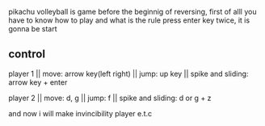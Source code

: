 pikachu volleyball is game
before the beginnig of reversing, first of alll you have to know how to play and what is the rule
press enter key twice, it is gonna be start


## control


player 1 || move: arrow key(left right) || jump: up key || spike and sliding: arrow key + enter


player 2 || move: d, g || jump: f || spike and sliding: d or g + z


and now i will make invincibility player e.t.c
